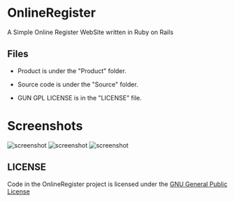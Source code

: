 OnlineRegister
==============

A Simple Online Register WebSite written in Ruby on Rails


Files
-----
* Product is under the "Product" folder.

* Source code is under the "Source" folder.

* GUN GPL LICENSE is in the "LICENSE" file.


Screenshots
===========
![screenshot](https://raw.github.com/pengjingwen1994/OnlineRegister/master/Product/shot1.png)
![screenshot](https://raw.github.com/pengjingwen1994/OnlineRegister/master/Product/shot2.png)
![screenshot](https://raw.github.com/pengjingwen1994/OnlineRegister/master/Product/shot3.png)


LICENSE
-------
Code in the OnlineRegister project is licensed under the [GNU General Public License](http://www.gnu.org/licenses/gpl.html)
